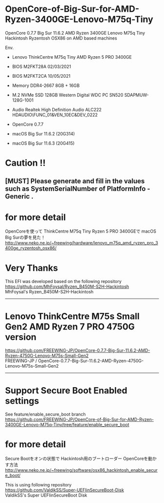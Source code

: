 # OpenCore-of-Big-Sur-for-AMD-Ryzen-3400GE-Lenovo-M75q-Tiny
OpenCore 0.7.7 Big Sur 11.6.2 AMD Ryzen 3400GE Lenovo M75q Tiny  
Hackintosh Ryzentosh OSX86 on AMD based machines  

Env.  
* Lenovo ThinkCentre M75q Tiny AMD Ryzen 5 PRO 3400GE
* BIOS M2FKT28A 02/03/2021
* BIOS M2FKT2CA 10/05/2021
* Memory DDR4-2667 8GB + 16GB
* M.2 NVMe SSD 128GB Western Digital WDC PC SN520 SDAPMUW-128G-1001
* Audio Realtek High Definition Audio ALC222 HDAUDIO\FUNC_01&VEN_10EC&DEV_0222
  
* OpenCore 0.7.7
* macOS Big Sur 11.6.2 (20G314)  
* macOS Big Sur 11.6.3 (20G415)  

# Caution !!
## [MUST] Please generate and fill in the values such as SystemSerialNumber of PlatformInfo - Generic .

# for more detail
OpenCoreを使って ThinkCentre M75q Tiny Ryzen 5 PRO 3400GEで macOS Big Surの夢を見た！  
http://www.neko.ne.jp/~freewing/hardware/lenovo_m75q_amd_ryzen_pro_3400ge_ryzentosh_osx86/  

# Very Thanks
This EFI was developed based on the following repository  
https://github.com/MhFoysal/Ryzen_B450M-S2H-Hackintosh  
MhFoysal's Ryzen_B450M-S2H-Hackintosh  

***
# Lenovo ThinkCentre M75s Small Gen2 AMD Ryzen 7 PRO 4750G version
https://github.com/FREEWING-JP/OpenCore-0.7.7-Big-Sur-11.6.2-AMD-Ryzen-4750G-Lenovo-M75s-Small-Gen2  
FREEWING-JP / OpenCore-0.7.7-Big-Sur-11.6.2-AMD-Ryzen-4750G-Lenovo-M75s-Small-Gen2  

***
# Support Secure Boot Enabled settings
See feature/enable_secure_boot branch  
https://github.com/FREEWING-JP/OpenCore-of-Big-Sur-for-AMD-Ryzen-3400GE-Lenovo-M75q-Tiny/tree/feature/enable_secure_boot  

# for more detail
Secure Bootをオンの状態で Hackintosh用のブートローダー OpenCoreを動かす方法  
http://www.neko.ne.jp/~freewing/software/osx86_hackintosh_enable_secure_boot/  

This is using following repository  
https://github.com/ValdikSS/Super-UEFIinSecureBoot-Disk  
ValdikSS's Super UEFIinSecureBoot Disk  

